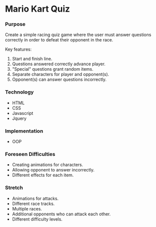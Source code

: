 # Mario Kart Quiz

### Purpose

Create a simple racing quiz game where the user must answer questions correctly in order to defeat their opponent in the race.

Key features:

1. Start and finish line.
1. Questions answered correctly advance player.
1. "Special" questions grant random items.
1. Separate characters for player and opponent(s).
1. Opponent(s) can answer questions incorrectly.

### Technology

* HTML
* CSS
* Javascript
* Jquery

### Implementation

* OOP

### Foreseen Difficulties

* Creating animations for characters.
* Allowing opponent to answer incorrectly.
* Different effects for each item.

### Stretch

* Animations for attacks.
* Different race tracks.
* Multiple races.
* Additional opponents who can attack each other.
* Different difficulty levels.
